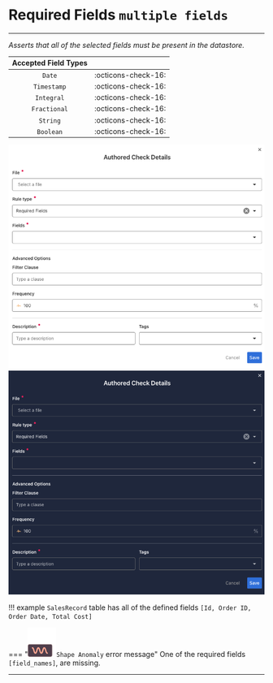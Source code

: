 # Required Fields <spam id='multiple-fields'>`multiple fields`</spam>

---

*Asserts that all of the selected fields must be present in the datastore.*

| Accepted Field Types   |                      |
| :--------------------: | :------------------: |
| `Date`                 | :octicons-check-16:   |
| `Timestamp`            | :octicons-check-16:   |
| `Integral`             | :octicons-check-16:   |
| `Fractional`           | :octicons-check-16:   |
| `String`               | :octicons-check-16:   |
| `Boolean`              | :octicons-check-16:   |

![Screenshot](../assets/checks/rule-types/required-fields-check-light.png#only-light)
![Screenshot](../assets/checks/rule-types/required-fields-check-dark.png#only-dark)

!!! example 
    `SalesRecord` table has all of the defined fields `[Id, Order ID, Order Date, Total Cost]`

=== "![Screenshot](../assets/checks/rule-types/icons/icon-shape-anomaly-dark.svg)`Shape Anomaly` error message"
    One of the required fields `[field_names]`, are missing.

---